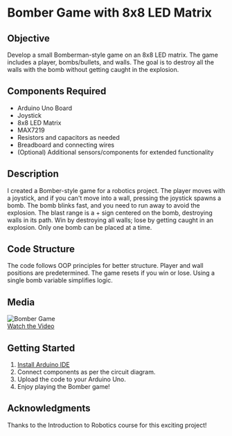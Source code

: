 # Bomber Game with 8x8 LED Matrix

## Objective
Develop a small Bomberman-style game on an 8x8 LED matrix. The game includes a player, bombs/bullets, and walls. The goal is to destroy all the walls with the bomb without getting caught in the explosion.

## Components Required
- Arduino Uno Board
- Joystick
- 8x8 LED Matrix
- MAX7219
- Resistors and capacitors as needed
- Breadboard and connecting wires
- (Optional) Additional sensors/components for extended functionality

## Description
I created a Bomber-style game for a robotics project. The player moves with a joystick, and if you can't move into a wall, pressing the joystick spawns a bomb. The bomb blinks fast, and you need to run away to avoid the explosion. The blast range is a + sign centered on the bomb, destroying walls in its path. Win by destroying all walls; lose by getting caught in an explosion. Only one bomb can be placed at a time.

## Code Structure
The code follows OOP principles for better structure. Player and wall positions are predetermined. The game resets if you win or lose. Using a single bomb variable simplifies logic.

## Media
![Bomber Game](![Untitled](https://github.com/alexncrsc/IntroductionToRobotics/assets/61351673/009f90e0-a148-487c-97fd-c4c2a82ce25c)
)  
[Watch the Video](https://www.youtube.com/watch?v=jMmMzy77aes)

## Getting Started
1. [Install Arduino IDE](https://www.arduino.cc/en/software)
2. Connect components as per the circuit diagram.
3. Upload the code to your Arduino Uno.
4. Enjoy playing the Bomber game!

## Acknowledgments
Thanks to the Introduction to Robotics course for this exciting project!

